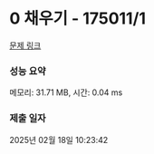 # 0 채우기 - 175011/1 

[문제 링크](https://level.goorm.io/exam/175011/0-%EC%B1%84%EC%9A%B0%EA%B8%B0/quiz/1) 

### 성능 요약

메모리: 31.71 MB, 시간: 0.04 ms

### 제출 일자

2025년 02월 18일 10:23:42

